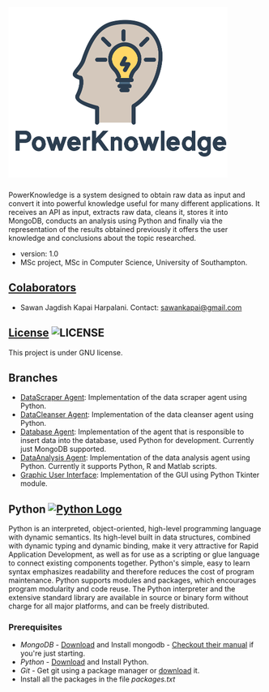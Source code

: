 ![](/src/resources/gh.png)
==========
PowerKnowledge is a system designed to obtain raw data as input and convert it into powerful knowledge useful for many different applications. It receives an API as input, extracts raw data, cleans it, stores it into MongoDB, conducts an analysis using Python and finally via the representation of the results obtained previously it offers the user knowledge and conclusions about the topic researched.

* version: 1.0
* MSc project, MSc in Computer Science, University of Southampton.

## [Colaborators](https://github.com/sawankh/PowerKnowledge/graphs/contributors)
* Sawan Jagdish Kapai Harpalani. Contact: <sawankapai@gmail.com>

## [License](http://www.gnu.org/licenses/gpl-3.0.html) ![LICENSE](http://www.gnu.org/graphics/gplv3-88x31.png)
This project is under GNU license.

## Branches
*	[DataScraper Agent](https://github.com/sawankh/PowerKnowledge/tree/dataScraping): Implementation of the data scraper agent using Python.
*	[DataCleanser Agent](https://github.com/sawankh/PowerKnowledge/tree/dataCleansing): Implementation of the data cleanser agent using Python.
*	[Database Agent](https://github.com/sawankh/PowerKnowledge/tree/dbAgent): Implementation of the agent that is responsible to insert data into the database, used Python for development. Currently just MongoDB supported.
*	[DataAnalysis Agent](https://github.com/sawankh/PowerKnowledge/tree/dataAnalysis): Implementation of the data analysis agent using Python. Currently it supports Python, R and Matlab scripts.
*	[Graphic User Interface](https://github.com/sawankh/PowerKnowledge/tree/gui): Implementation of the GUI using Python Tkinter module.

## Python [![Python Logo](https://www.python.org/static/img/python-logo.png)](https://www.python.org) 

Python is an interpreted, object-oriented, high-level programming language with dynamic semantics. Its high-level built in data structures, combined with dynamic typing and dynamic binding, make it very attractive for Rapid Application Development, as well as for use as a scripting or glue language to connect existing components together. Python's simple, easy to learn syntax emphasizes readability and therefore reduces the cost of program maintenance. Python supports modules and packages, which encourages program modularity and code reuse. The Python interpreter and the extensive standard library are available in source or binary form without charge for all major platforms, and can be freely distributed.

### Prerequisites
* *MongoDB* - <a href="http://www.mongodb.org/downloads">Download</a> and Install mongodb - <a href="http://docs.mongodb.org/manual">Checkout their manual</a> if you're just starting.
* *Python* - <a href="https://www.python.org">Download</a> and Install Python.
* *Git* - Get git using a package manager or <a href="http://git-scm.com/downloads">download</a> it.
* Install all the packages in the file *packages.txt*